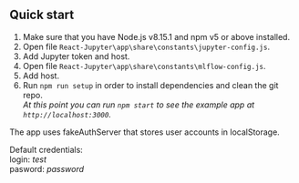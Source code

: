 ## Quick start

1.  Make sure that you have Node.js v8.15.1 and npm v5 or above installed.
2.  Open file `React-Jupyter\app\share\constants\jupyter-config.js`.<br />
3.  Add Jupyter token and host.
2.  Open file `React-Jupyter\app\share\constants\mlflow-config.js`.<br />
3.  Add host.
4.  Run `npm run setup` in order to install dependencies and clean the git repo.<br />
    _At this point you can run `npm start` to see the example app at `http://localhost:3000`._

The app uses fakeAuthServer that stores user accounts in localStorage.

Default credentials: <br /> 
login: <i>test</i> <br />
pasword: <i>password</i> <br />

